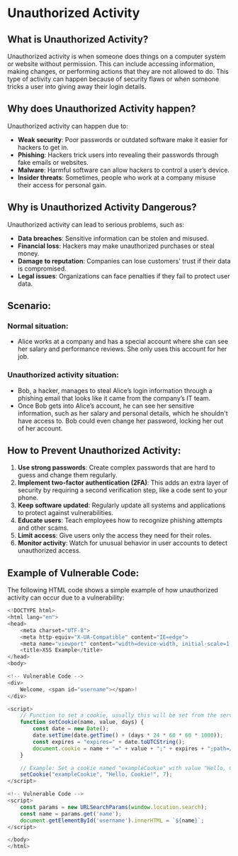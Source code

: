 # Unauthorized Activity

## What is Unauthorized Activity?
Unauthorized activity is when someone does things on a computer system or website without permission. This can include accessing information, making changes, or performing actions that they are not allowed to do. This type of activity can happen because of security flaws or when someone tricks a user into giving away their login details.

## Why does Unauthorized Activity happen?
Unauthorized activity can happen due to:
- **Weak security**: Poor passwords or outdated software make it easier for hackers to get in.
- **Phishing**: Hackers trick users into revealing their passwords through fake emails or websites.
- **Malware**: Harmful software can allow hackers to control a user’s device.
- **Insider threats**: Sometimes, people who work at a company misuse their access for personal gain.

## Why is Unauthorized Activity Dangerous?
Unauthorized activity can lead to serious problems, such as:
- **Data breaches**: Sensitive information can be stolen and misused.
- **Financial loss**: Hackers may make unauthorized purchases or steal money.
- **Damage to reputation**: Companies can lose customers' trust if their data is compromised.
- **Legal issues**: Organizations can face penalties if they fail to protect user data.

## Scenario:

### Normal situation:
- Alice works at a company and has a special account where she can see her salary and performance reviews. She only uses this account for her job.

### Unauthorized activity situation:
- Bob, a hacker, manages to steal Alice’s login information through a phishing email that looks like it came from the company’s IT team.
- Once Bob gets into Alice’s account, he can see her sensitive information, such as her salary and personal details, which he shouldn't have access to. Bob could even change her password, locking her out of her account.

## How to Prevent Unauthorized Activity:

1. **Use strong passwords**: Create complex passwords that are hard to guess and change them regularly.
2. **Implement two-factor authentication (2FA)**: This adds an extra layer of security by requiring a second verification step, like a code sent to your phone.
3. **Keep software updated**: Regularly update all systems and applications to protect against vulnerabilities.
4. **Educate users**: Teach employees how to recognize phishing attempts and other scams.
5. **Limit access**: Give users only the access they need for their roles.
6. **Monitor activity**: Watch for unusual behavior in user accounts to detect unauthorized access.

## Example of Vulnerable Code:
The following HTML code shows a simple example of how unauthorized activity can occur due to a vulnerability:

```javascript
<!DOCTYPE html>
<html lang="en">
<head>
    <meta charset="UTF-8">
    <meta http-equiv="X-UA-Compatible" content="IE=edge">
    <meta name="viewport" content="width=device-width, initial-scale=1.0">
    <title>XSS Example</title>
</head>
<body>

<!-- Vulnerable Code -->
<div>
    Welcome, <span id="username"></span>!
</div>

<script>
    // Function to set a cookie, usually this will be set from the server
    function setCookie(name, value, days) {
        const date = new Date();
        date.setTime(date.getTime() + (days * 24 * 60 * 60 * 1000));
        const expires = "expires=" + date.toUTCString();
        document.cookie = name + "=" + value + ";" + expires + ";path=/";
    }

    // Example: Set a cookie named "exampleCookie" with value "Hello, Cookie!" that expires in 7 days
    setCookie("exampleCookie", "Hello, Cookie!", 7);
</script>

<!-- Vulnerable Code -->
<script>
    const params = new URLSearchParams(window.location.search);
    const name = params.get('name');
    document.getElementById('username').innerHTML = `${name}`;
</script>

</body>
</html>
```
